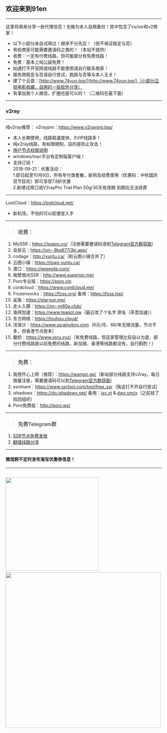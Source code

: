 ## 欢迎来到91en  
--- 
这里将用来分享一些代理信息！也做为本人自用备份！其中包含了ss/ssr和v2商家！  
- 以下小部分亲自试用过！顺序不分先后！（但不保证稳定与否）
- 有些商家可能需要邀请码之类的！（本站不提供）  
- 收费：一定有付费线路，但可能部分有免费线路！  
- 免费：基本上纯公益免费！  
- 如遇打不开官网或线路不能使用请自行联系商家！     
- 服务商稳定与否请自行尝试，跑路与否等与本人无关！  
- 建了个云盘：[http://www.74yun.top/](http://www.74yun.top/)｛小部分正规电影收藏，自用的一些软件分享｝  
- 有事加我个人微信，扩圈也是可以的！（二维码在最下面）

---   
### v2ray 
---
纯v2ray推荐：
v2raypro：<a href="https://www.v2raypro.top/aff.php?aff=3&gid=5" target="_blank">https://www.v2raypro.top/</a>  
- 本人长期使用，线路稳速度快，SVIP线路多！
- 纯v2ray线路，有权限限制，目的是防止攻击！  
- <a href="https://www.v2raypro.top/announcements.php?id=106" target="_blank">用户节点权限说明</a>   
- windows/mac平台有定制版客户端！  
- 支持订阅！  
2018-09-21：优惠活动：  
1.即日起至10月8日，所有年付类套餐，新购及续费使用（优惠码：中秋国庆双节狂欢）即可享受7.8折优惠  
2.新增试用订阅V2rayPro Trial Plan 50g/30天有效期 到期后无法续费  

---
LostCloud：<a href="https://lostcloud.net" target="_blank">https://lostcloud.net/</a>  
- 新机场，不怕的可以趁便宜入手

---

> <h3>收费：</h3>     
1. MySSR：<a href="https://jsqpro.co/" target="_blank">https://jsqpro.co/</a>｛注册需要邀请码请到<a href="https://t.me/jsqpro" target="_blank">Telegram官方群获取</a>｝  
2. 良辰云：<a href="https://xn--9kq677j3ki.app/" target="_blank">https://xn--9kq677j3ki.app/</a>       
3. codage：<a href="http://yuntu.ca/" target="_blank">http://yuntu.ca/</a>｛和云图小镇合并了｝    
4. 云图小镇：<a href="https://town.yuntu.ca/" target="_blank">https://town.yuntu.ca/</a>     
5. 渡口：<a href="https://eeeesile.com/" target="_blank">https://eeeesile.com/</a>   
6. 凿壁借光SSR：<a href="http://www.superssr.me/" target="_blank">http://www.superssr.me/</a>  
7. Poro专业版：<a href="https://poro.vin" target="_blank">https://poro.vin</a>    
8. cordcloud：<a href="https://www.cordcloud.me/" target="_blank">https://www.cordcloud.me/</a>
9. Frozensocks：<a href="https://fzss.org/" target="_blank">https://fzss.org/</a> 备用：<a href="https://fzss.top/" target="_blank">https://fzss.top/</a>  
10. 鲨鱼：<a href="https://staryun.me/" target="_blank">https://staryun.me/</a>  
11. 走火入膜：<a href="https://xn--m80a.club/" target="_blank">https://xn--m80a.club/</a>  
12. 渔网加速：<a href="https://www.teapot.pw" target="_blank">https://www.teapot.pw</a>｛最近改了个名字  原名（茶壶加速）｝  
13. 东方网络：<a href="https://touhou.cloud/" target="_blank">https://touhou.cloud/</a>  
14. 浣溪沙：<a href="https://www.ssrainyboy.com" target="_blank">https://www.ssrainyboy.com</a>｛6元/月、66/年无限流量，节点不多，但香港节点居多｝  
99. 酸奶：<a href="https://www.ssru.xyz/" target="_blank">https://www.ssru.xyz/</a>｛有免费线路，但这家管理比较自以为是，部分付费线路是以前免费的线路，新加坡、香港等线路都没有，自行斟酌！｝  

---  

> <h3>免费：</h3>    
1. 我想开心上网（推荐）：<a href="https://wangzi.gq/" target="_blank">https://wangzi.gq/</a>｛新站部分线路支持v2ray，每日限量注册，需要邀请码可以到<a href="https://t.me/joinchat/F6lKrUMKir4jj-jiTn7oQQ" target="_blank">Telegram官方群获取</a>｝   
2. ssrshare：<a href="https://www.ssrtool.com/tool/free_ssr" target="_blank">https://www.ssrtool.com/tool/free_ssr</a>｛我这打不开自行尝试｝   
3. ishadowx：<a href="https://do.ishadowx.net/" target="_blank">https://do.ishadowx.net/</a> 备用：<a href="http://isx.yt" target="_blank">isx.yt</a> & <a href="http://dwz.pm/x" target="_blank">dwz.pm/x</a>｛之前挂了找回组织｝    
4. Poro免费版：<a href="http://poro.ws/" target="_blank">http://poro.ws/</a>  

---
> <h3>免费Telegram群</h3>  
1. <a href="https://t.me/SSRlist" target="_blank">SSR节点免费发放</a>  
2. <a href="https://t.me/vpnko" target="_blank">翻墙线路分享</a>   

--- 
#### 微信群不定时发布淘宝优惠券信息！
---
<!-- 
<a href="#" onclick="return false;"><img src="https://s1.ax1x.com/2018/09/06/i9xLB8.png" width="" height="200" border="0"/></a>
<a href="#" onclick="return false;"><img src="https://s1.ax1x.com/2018/09/06/i9zavt.png" width="" height="200" border="0"/></a>
 -->  
<a href="#" onclick="return false;"><img src="https://s1.ax2x.com/2018/06/29/nOIkn.png" width="" height="300" border="0"/></a>&nbsp;&nbsp;&nbsp;&nbsp;<a href="#" onclick="return false;"><img src="https://s1.ax1x.com/2018/11/02/ih5pkt.jpg" width="500" height="" border="0"/>
</a>
---

